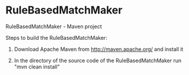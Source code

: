 RuleBasedMatchMaker
===================

RuleBasedMatchMaker - Maven project

Steps to build the RuleBasedMatchMaker:

1) Download Apache Maven from http://maven.apache.org/ and install it

2) In the directory of the source code of the RuleBasedMatchMaker run "mvn clean install"